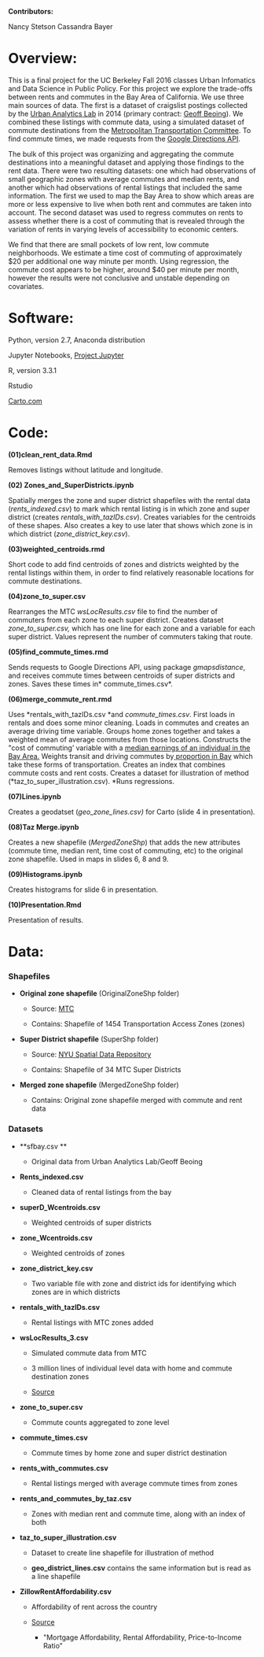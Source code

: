 **Contributors:**

Nancy Stetson
Cassandra Bayer

# **Overview:**

This is a final project for the UC Berkeley Fall 2016 classes Urban Infomatics and Data Science in Public Policy. For this project we explore the trade-offs between rents and commutes in the Bay Area of California. We use three main sources of data. The first is a dataset of craigslist postings collected by the [Urban Analytics Lab](http://ual.berkeley.edu/) in 2014 (primary contract: [Geoff Beoing](http://geoffboeing.com/)). We combined these listings with commute data, using a simulated dataset of commute destinations from the [Metropolitan Transportation Committee](http://mtc.ca.gov/). To find commute times, we made requests from the [Google Directions API](https://developers.google.com/maps/documentation/directions/).

The bulk of this project was organizing and aggregating the commute destinations into a meaningful dataset and applying those findings to the rent data. There were two resulting datasets: one which had observations of small geographic zones with average commutes and median rents, and another which had observations of rental listings that included the same information. The first we used to map the Bay Area to show which areas are more or less expensive to live when both rent and commutes are taken into account. The second dataset was used to regress commutes on rents to assess whether there is a cost of commuting that is revealed through the variation of rents in varying levels of accessibility to economic centers. 

We find that there are small pockets of low rent, low commute neighborhoods. We estimate a time cost of commuting of approximately $20 per additional one way minute per month. Using regression, the commute cost appears to be higher, around $40 per minute per month, however the results were not conclusive and unstable depending on covariates. 

# **Software:**

Python, version 2.7, Anaconda distribution

Jupyter Notebooks, [Project Jupyter ](http://jupyter.org/)

R, version 3.3.1

Rstudio

[Carto.com](http://carto.com)

# **Code:**

**(01)clean_rent_data.Rmd**

Removes listings without latitude and longitude.

**(02) Zones_and_SuperDistricts.ipynb**

Spatially merges the zone and super district shapefiles with the rental data (*rents_indexed.csv*) to mark which rental listing is in which zone and super district (creates *rentals_with_tazIDs.csv*). Creates variables for the centroids of these shapes. Also creates a key to use later that shows which zone is in which district (*zone_district_key.csv*). 

**(03)weighted_centroids.rmd**

Short code to add find centroids of zones and districts weighted by the rental listings within them, in order to find relatively reasonable locations for commute destinations. 

**(04)zone_to_super.csv**

Rearranges the MTC *wsLocResults.csv* file to find the number of commuters from each zone to each super district. Creates dataset *zone_to_super.csv,* which has one line for each zone and a variable for each super district. Values represent the number of commuters taking that route. 

**(05)find_commute_times.rmd**

Sends requests to Google Directions API, using package *gmapsdistance*, and receives commute times between centroids of super districts and zones. Saves these times in* commute_times.csv*.

**(06)merge_commute_rent.rmd**

Uses *rentals_with_tazIDs.csv *and *commute_times.csv*. First loads in rentals and does some minor cleaning. Loads in commutes and creates an average driving time variable. Groups home zones together and takes a weighted mean of average commutes from those locations. Constructs the "cost of commuting’ variable with a [median earnings of an individual in the Bay Area.](https://factfinder.census.gov/faces/tableservices/jsf/pages/productview.xhtml?pid=ACS_14_5YR_S2001&prodType=table) Weights transit and driving commutes by[ proportion in Bay](http://www.ppic.org/main/publication_show.asp?i=1204) which take these forms of transportation. Creates an index that combines commute costs and rent costs. Creates a dataset for illustration of method (*taz_to_super_illustration.csv). *Runs regressions.

**(07)Lines.ipynb**

Creates a geodatset (*geo_zone_lines.csv)* for Carto (slide 4 in presentation)*.*

**(08)Taz Merge.ipynb**

Creates a new shapefile (*MergedZoneShp*) that adds the new attributes (commute time, median rent, time cost of commuting, etc) to the original zone shapefile. Used in maps in slides 6, 8 and 9.

**(09)Histograms.ipynb**

Creates histograms for slide 6 in presentation.

**(10)Presentation.Rmd**

Presentation of results. 


# **Data:**

### Shapefiles

* **Original zone shapefile** (OriginalZoneShp folder)

    * Source: [MTC](http://opendata.mtc.ca.gov/datasets/73d290f78ae34aac9c1b4fa469330cf1_13)

    * Contains: Shapefile of 1454 Transportation Access Zones (zones)

* **Super District shapefile** (SuperShp folder)

    * Source: [NYU Spatial Data Repository](https://geo.nyu.edu/catalog/stanford-sn432sp4756)

    * Contains: Shapefile of 34 MTC Super Districts

* **Merged zone shapefile** (MergedZoneShp folder)

    * Contains: Original zone shapefile merged with commute and rent data

### Datasets

* **sfbay.csv **

    * Original data from Urban Analytics Lab/Geoff Beoing

* **Rents_indexed.csv**

    * Cleaned data of rental listings from the bay

* **superD_Wcentroids.csv**

    * Weighted centroids of super districts

* **zone_Wcentroids.csv**

    * Weighted centroids of zones

* **zone_district_key.csv**

    * Two variable file with zone and district ids for identifying which zones are in which districts

* **rentals_with_tazIDs.csv**

    * Rental listings with MTC zones added

* **wsLocResults_3.csv**

    * Simulated commute data from MTC

    * 3 million lines of individual level data with home and commute destination zones

    * [Source](https://mtcdrive.app.box.com/v/2015-03-116)

* **zone_to_super.csv**

    * Commute counts aggregated to zone level

* **commute_times.csv**

    * Commute times by home zone and super district destination

* **rents_with_commutes.csv**

    * Rental listings merged with average commute times from zones

* **rents_and_commutes_by_taz.csv**

    * Zones with median rent and commute time, along with an index of both

* **taz_to_super_illustration.csv**

    * Dataset to create line shapefile for illustration of method

    * **geo_district_lines.csv** contains the same information but is read as a line shapefile

* **ZillowRentAffordability.csv**

    * Affordability of rent across the country

    * [Source](http://www.zillow.com/research/data/)

        * "Mortgage Affordability, Rental Affordability, Price-to-Income Ratio"

